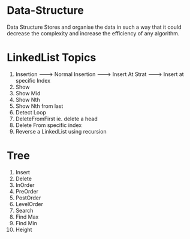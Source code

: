 # Data-Structure
Data Structure Stores and organise the data in such a way that it could decrease the complexity and increase the efficiency of any algorithm.


# LinkedList Topics
1. Insertion 
 ---> Normal Insertion
 ---> Insert At Strat
 ---> Insert at specific Index
2. Show
3. Show Mid
4. Show Nth
5. Show Nth from last
6. Detect Loop
7. DeleteFromFirst ie. delete a head
8. Delete From specific index
9. Reverse a LinkedList using recursion

# Tree
1. Insert
2. Delete
3. InOrder
4. PreOrder
5. PostOrder
6. LevelOrder
7. Search
8. Find Max
9. Find Min
10. Height
